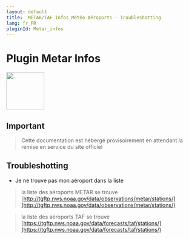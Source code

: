 ```yaml
---
layout: default
title:  METAR/TAF Infos Météo Aéroports - Troubleshotting
lang: fr_FR
pluginId: Metar_infos
---
```

# Plugin Metar Infos

<img src="{{site.baseurl}}/plugin-metar_infos/{{site.img}}/metar_infos_icon.png" class="pluginLogo" width="100" />

## Important

> Cette documentation est hébergé provisoirement en attendant la remise en service du site officiel


## Troubleshotting

- Je ne trouve pas mon aéroport dans la liste

> la liste des aéroports METAR se trouve [http://tgftp.nws.noaa.gov/data/observations/metar/stations/](http://tgftp.nws.noaa.gov/data/observations/metar/stations/)

> la liste des aéroports TAF se trouve [https://tgftp.nws.noaa.gov/data/forecasts/taf/stations/](https://tgftp.nws.noaa.gov/data/forecasts/taf/stations/)
